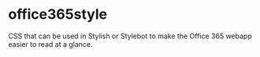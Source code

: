 # office365style
CSS that can be used in Stylish or Stylebot to make the Office 365 webapp easier to read at a glance.  

